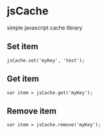 jsCache
=======

simple javascript cache library



Set item
---------

`` jsCache.set('myKey', 'test'); ``

Get item
--------

`` var item = jsCache.get('myKey'); ``


Remove item
-----------

`` var item = jsCache.remove('myKey'); ``
